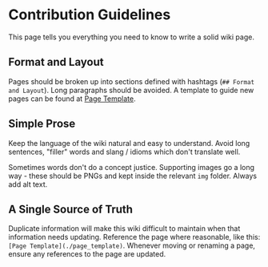 # Contribution Guidelines

This page tells you everything you need to know to write a solid wiki page.

## Format and Layout

Pages should be broken up into sections defined with hashtags (`## Format and Layout`). Long paragraphs should be avoided. A template to guide new pages can be found at [Page Template](./page_template).

## Simple Prose

Keep the language of the wiki natural and easy to understand. Avoid long sentences, "filler" words and slang / idioms which don't translate well.

Sometimes words don't do a concept justice. Supporting images go a long way - these should be PNGs and kept inside the relevant `img` folder. Always add alt text.

## A Single Source of Truth

Duplicate information will make this wiki difficult to maintain when that information needs updating. Reference the page where reasonable, like this: `[Page Template](./page_template)`. Whenever moving or renaming a page, ensure any references to the page are updated.
